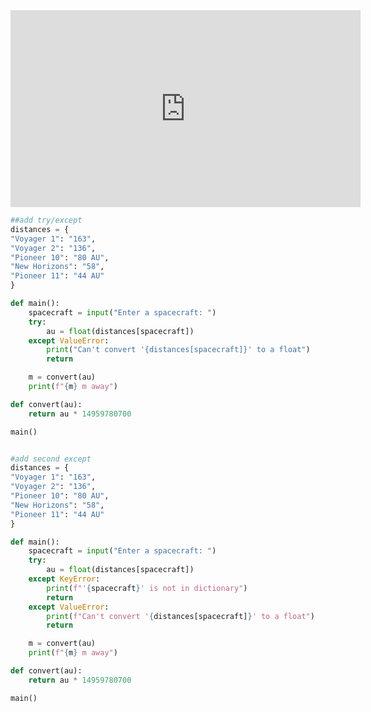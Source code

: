 
<iframe width="560" height="315" 
src="https://video.cs50.io/wjWMOYLNK_E"
title="YouTube video player" 
frameborder="0" 
allow="accelerometer; autoplay; clipboard-write; encrypted-media; gyroscope; picture-in-picture" 
allowfullscreen></iframe>

```python
##add try/except
distances = {
"Voyager 1": "163",
"Voyager 2": "136",
"Pioneer 10": "80 AU",
"New Horizons": "58",
"Pioneer 11": "44 AU"
}

def main():
	spacecraft = input("Enter a spacecraft: ")
	try:
		au = float(distances[spacecraft])
	except ValueError:
		print("Can't convert '{distances[spacecraft]}' to a float")
		return

	m = convert(au)
	print(f"{m} m away")

def convert(au):
	return au * 14959780700

main()


#add second except
distances = {
"Voyager 1": "163",
"Voyager 2": "136",
"Pioneer 10": "80 AU",
"New Horizons": "58",
"Pioneer 11": "44 AU"
}

def main():
	spacecraft = input("Enter a spacecraft: ")
	try:
		au = float(distances[spacecraft])
	except KeyError:
		print(f"'{spacecraft}' is not in dictionary")
		return
	except ValueError:
		print(f"Can't convert '{distances[spacecraft]}' to a float")
		return

	m = convert(au)
	print(f"{m} m away")

def convert(au):
	return au * 14959780700

main()
```